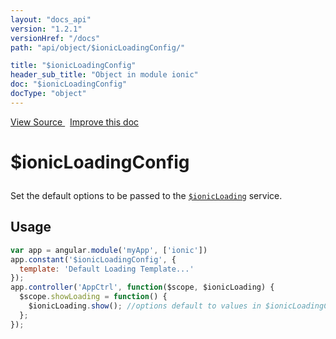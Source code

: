 ```yaml
---
layout: "docs_api"
version: "1.2.1"
versionHref: "/docs"
path: "api/object/$ionicLoadingConfig/"

title: "$ionicLoadingConfig"
header_sub_title: "Object in module ionic"
doc: "$ionicLoadingConfig"
docType: "object"
---
```


<div class="improve-docs">
<a href='http://github.com/driftyco/ionic/tree/1.x/js/angular/service/loading.js#L35'>
View Source
</a>
&nbsp;
<a href='http://github.com/driftyco/ionic/edit/1.x/js/angular/service/loading.js#L35'>
Improve this doc
</a>
</div>




<h1 class="api-title">

$ionicLoadingConfig



</h1>





Set the default options to be passed to the <a href="/docs/api/service/$ionicLoading/"><code>$ionicLoading</code></a> service.









## Usage
```js
var app = angular.module('myApp', ['ionic'])
app.constant('$ionicLoadingConfig', {
  template: 'Default Loading Template...'
});
app.controller('AppCtrl', function($scope, $ionicLoading) {
  $scope.showLoading = function() {
    $ionicLoading.show(); //options default to values in $ionicLoadingConfig
  };
});
```


  

  
  
  







